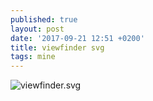 ```yaml
---
published: true
layout: post
date: '2017-09-21 12:51 +0200'
title: viewfinder svg
tags: mine
---
```

![viewfinder.svg]({{site.baseurl}}/media/viewfinder.svg)

